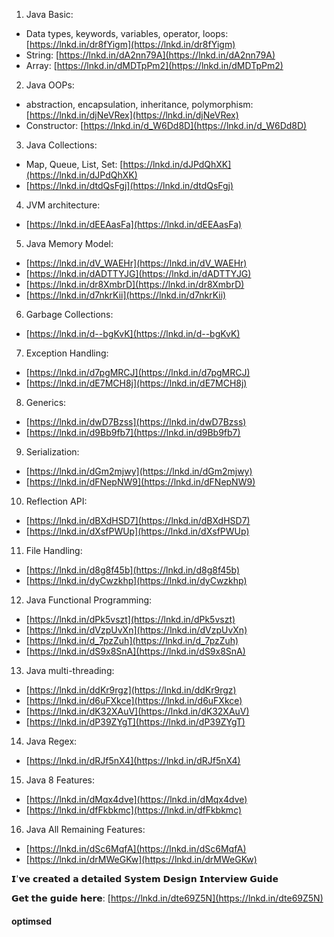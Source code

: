 1. Java Basic:  
- Data types, keywords, variables, operator, loops: [https://lnkd.in/dr8fYigm](https://lnkd.in/dr8fYigm)  
- String: [https://lnkd.in/dA2nn79A](https://lnkd.in/dA2nn79A)  
- Array: [https://lnkd.in/dMDTpPm2](https://lnkd.in/dMDTpPm2)  
  
2. Java OOPs:  
- abstraction, encapsulation, inheritance, polymorphism: [https://lnkd.in/djNeVRex](https://lnkd.in/djNeVRex)  
- Constructor: [https://lnkd.in/d_W6Dd8D](https://lnkd.in/d_W6Dd8D)  
  
3. Java Collections:  
- Map, Queue, List, Set: [https://lnkd.in/dJPdQhXK](https://lnkd.in/dJPdQhXK)  
- [https://lnkd.in/dtdQsFgj](https://lnkd.in/dtdQsFgj)  
  
4. JVM architecture:  
- [https://lnkd.in/dEEAasFa](https://lnkd.in/dEEAasFa)  
  
5. Java Memory Model:  
- [https://lnkd.in/dV_WAEHr](https://lnkd.in/dV_WAEHr)  
- [https://lnkd.in/dADTTYJG](https://lnkd.in/dADTTYJG)  
- [https://lnkd.in/dr8XmbrD](https://lnkd.in/dr8XmbrD)  
- [https://lnkd.in/d7nkrKii](https://lnkd.in/d7nkrKii)  
  
6. Garbage Collections:  
- [https://lnkd.in/d--bgKvK](https://lnkd.in/d--bgKvK)  
  
7. Exception Handling:  
- [https://lnkd.in/d7pgMRCJ](https://lnkd.in/d7pgMRCJ)  
- [https://lnkd.in/dE7MCH8j](https://lnkd.in/dE7MCH8j)  
  
8. Generics:  
- [https://lnkd.in/dwD7Bzss](https://lnkd.in/dwD7Bzss)  
- [https://lnkd.in/d9Bb9fb7](https://lnkd.in/d9Bb9fb7)  
  
9. Serialization:  
- [https://lnkd.in/dGm2mjwy](https://lnkd.in/dGm2mjwy)  
- [https://lnkd.in/dFNepNW9](https://lnkd.in/dFNepNW9)  
  
10. Reflection API:  
- [https://lnkd.in/dBXdHSD7](https://lnkd.in/dBXdHSD7)  
- [https://lnkd.in/dXsfPWUp](https://lnkd.in/dXsfPWUp)  
  
11. File Handling:  
- [https://lnkd.in/d8g8f45b](https://lnkd.in/d8g8f45b)  
- [https://lnkd.in/dyCwzkhp](https://lnkd.in/dyCwzkhp)  
  
12. Java Functional Programming:  
- [https://lnkd.in/dPk5vszt](https://lnkd.in/dPk5vszt)  
- [https://lnkd.in/dVzpUvXn](https://lnkd.in/dVzpUvXn)  
- [https://lnkd.in/d_7pzZuh](https://lnkd.in/d_7pzZuh)  
- [https://lnkd.in/dS9x8SnA](https://lnkd.in/dS9x8SnA)  
  
13. Java multi-threading:  
- [https://lnkd.in/ddKr9rgz](https://lnkd.in/ddKr9rgz)  
- [https://lnkd.in/d6uFXkce](https://lnkd.in/d6uFXkce)  
- [https://lnkd.in/dK32XAuV](https://lnkd.in/dK32XAuV)  
- [https://lnkd.in/dP39ZYgT](https://lnkd.in/dP39ZYgT)  
  
14. Java Regex:  
- [https://lnkd.in/dRJf5nX4](https://lnkd.in/dRJf5nX4)  
  
15. Java 8 Features:  
- [https://lnkd.in/dMqx4dve](https://lnkd.in/dMqx4dve)  
- [https://lnkd.in/dfFkbkmc](https://lnkd.in/dfFkbkmc)  
  
16. Java All Remaining Features:  
- [https://lnkd.in/dSc6MqfA](https://lnkd.in/dSc6MqfA)  
- [https://lnkd.in/drMWeGKw](https://lnkd.in/drMWeGKw)  
  
𝗜'𝘃𝗲 𝗰𝗿𝗲𝗮𝘁𝗲𝗱 𝗮 𝗱𝗲𝘁𝗮𝗶𝗹𝗲𝗱 𝗦𝘆𝘀𝘁𝗲𝗺 𝗗𝗲𝘀𝗶𝗴𝗻 𝗜𝗻𝘁𝗲𝗿𝘃𝗶𝗲𝘄 𝗚𝘂𝗶𝗱𝗲  
  
𝗚𝗲𝘁 𝘁𝗵𝗲 𝗴𝘂𝗶𝗱𝗲 𝗵𝗲𝗿𝗲: [https://lnkd.in/dte69Z5N](https://lnkd.in/dte69Z5N)


#### optimsed 